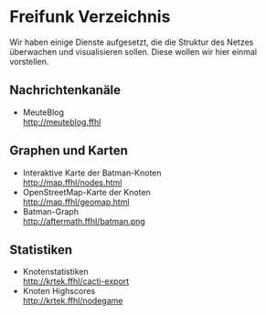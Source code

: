 # Freifunk Verzeichnis

Wir haben einige Dienste aufgesetzt, die die Struktur des Netzes überwachen und visualisieren sollen. Diese wollen wir hier einmal vorstellen.

## Nachrichtenkanäle

 * MeuteBlog<br>
   <http://meuteblog.ffhl>

## Graphen und Karten

 * Interaktive Karte der Batman-Knoten<br>
   <http://map.ffhl/nodes.html>
 * OpenStreetMap-Karte der Knoten<br>
   <http://map.ffhl/geomap.html>
 * Batman-Graph<br>
   <http://aftermath.ffhl/batman.png>

## Statistiken

 * Knotenstatistiken<br>
   <http://krtek.ffhl/cacti-export>
 * Knoten Highscores<br>
   <http://krtek.ffhl/nodegame>
